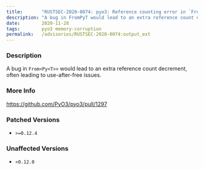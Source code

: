 ```yaml
---
title:       "RUSTSEC-2020-0074: pyo3: Reference counting error in `From<Py<T>>`"
description: "A bug in FromPyT would lead to an extra reference count decrement, often leading to useafterfree issues."
date:        2020-11-28
tags:        pyo3 memory-corruption
permalink:   /advisories/RUSTSEC-2020-0074:output_ext
---
```


### Description

A bug in `From<Py<T>>` would lead to an extra reference count decrement, often
leading to use-after-free issues.

### More Info

<https://github.com/PyO3/pyo3/pull/1297>

### Patched Versions

- `>=0.12.4`



### Unaffected Versions

- `<0.12.0`
